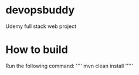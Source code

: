 # devopsbuddy
Udemy full stack web project
# How to build
Run the following command:
''''
mvn clean install
'''''
